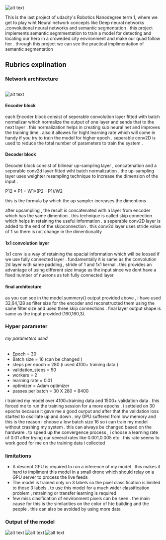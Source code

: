 

[//]: # (Image References)

[image1]: ./img/evaluation.png "evaluation"
[image2]: ./img/final_score.png "score"
[image3]: ./img/prediction_1.png "pred 1"
[image4]: ./img/prediction_2.png "pred 2"
[image5]: ./img/main_model_with_shapes.png "model"

![alt text][image4]

This is the last project of udacity's Robotics Nanodegree term 1, where we get to play wiht Neural network concepts like Deep neural networks ,convolutional neural networks and semantic segmentation . this project implements semantic segmmentation to train a model for detecting and locating our hero in a croweded city environment and make our quad follow her . through this project we can see the practical implimentation of semantic segmentation  


## Rubrics explination 

### Network architecture 
<image of the network graph>
 
 ![alt text][image5]
 


#### Encoder block

each Encoder block consist of seperable convolution layer fitted with batch normalizar which normalize the output of one layer and sends that to the next layer . this normalization helps in creating sub neural net and improves the training time . also it allowes for hight learning rate which will come in handy if you try to train the model for higher epoch . seperable conv2D is used to reduce the total number of parameters to train the system . 

#### Decoder block

Decoder block consist of bilinear up-sampling layer , concatenation and a seperable conv2d layer fitted wiht batch normalization . the up-sampling layer uses weighter resampling technique to increase the dimension of the input .

P12 = P1 + W1*(P2 - P1)/W2  

this is the formula by which the up sampler increases the dimentions 

after upsampling , the result is concatenated with a layer from encoder which has the same dimention . this technique is called skip connection which helps in retaining the useful information . a seperable conv2D layer is added to the end of the skipconnection . this conv2d layer uses stride value of 1 so there is not change in the dimentionality 

#### 1x1 convolution layer 

1x1 conv is a way of retaining the spacial information which will be loosed if we use fully connected layer . fundamentally it is same as the convolution 2d layer with same padding , stride of 1 and 1x1 kernal .  this provides an advantage of using different size image as the input since we dont have a fixed number of nuerons as teh fully connected layer

#### final architecture

as you can see in the model.summery() output provided above , i have used 32,64,128 as filter size for the encoder and reconstructed them using the same filter size and used three skip connections . final layer output shape is same as the input provided (160,160,3). 

### Hyper parameter 

###### my parameters used 

* Epoch = 30
* Batch size = 16 (can be changed )
* steps per epoch = 280 (i used 4100+ training data )
* validation_steps = 50
* workers = 2
* learning rate = 0.01
* optimizer = Adam optimizer
* passes per batch = 30 X 280 = 8400

i trainied my model over 4100+training data and 1500+ validation data . this forced me to run the training session for a more epochs . i setteled on 30 epochs because it gave me a good ourput and after that the validation loss started to oscillate up and down . my GPU suffered from low memory and this is the reason i choose a low batch size 16 so i can train my model without crashing my system . this can always be changed based on the hardware . to speed up the convergence process , i choose a learning rate of 0.01 after trying our several rates like 0.001,0.005 etc . this rate seems to work good for me on the training data i collected 

### limitations 

* A descent GPU is required to run a inference of my model . this makes it hard to impliment this model in a small drone which should relay on a GPU server to process the live feeds
* The model is trained only on 3 labels so the pixel classification is limited to those 3 labels . to use this model for a much wider classification problem , retraining or transfer learning is required
* few miss clasification of environment pixels can be seen . the main cause for this is the similarities on the color of hte building and the people . this can also be avoided by using more data 

### Output of the model


![alt text][image1]
![alt text][image2]
![alt text][image3]


 
